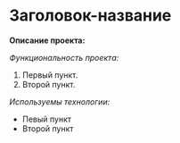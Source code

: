 # Заголовок-название

**Описание проекта:**  
  
*Функциональность проекта:*  
1. Первый пункт.  
2. Второй пункт.  
  
*Используемы технологии:*  
* Певый пункт  
* Второй пункт  